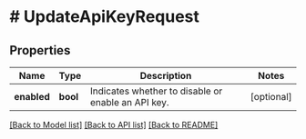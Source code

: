 # # UpdateApiKeyRequest

## Properties

Name | Type | Description | Notes
------------ | ------------- | ------------- | -------------
**enabled** | **bool** | Indicates whether to disable or enable an API key. | [optional]

[[Back to Model list]](../../README.md#models) [[Back to API list]](../../README.md#endpoints) [[Back to README]](../../README.md)
